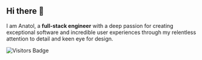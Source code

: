 ## Hi there 👋
I am Anatol, a **full-stack engineer** with a deep passion for creating exceptional software and incredible user experiences through my relentless attention to detail and keen eye for design.

![Visitors Badge](https://ct4e8nj1hj.execute-api.us-east-1.amazonaws.com/github-visitors-badge)

<!--
**anatolzak/anatolzak** is a ✨ _special_ ✨ repository because its `README.md` (this file) appears on your GitHub profile.

Here are some ideas to get you started:

- 🔭 I’m currently working on ...
- 🌱 I’m currently learning ...
- 👯 I’m looking to collaborate on ...
- 🤔 I’m looking for help with ...
- 💬 Ask me about ...
- 📫 How to reach me: ...
- 😄 Pronouns: ...
- ⚡ Fun fact: ...
-->

